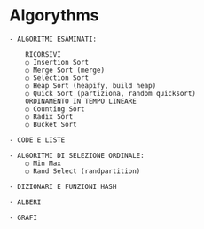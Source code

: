 # Algorythms

    - ALGORITMI ESAMINATI:
        
        RICORSIVI
        ○ Insertion Sort
        ○ Merge Sort (merge)
        ○ Selection Sort
        ○ Heap Sort (heapify, build heap)
        ○ Quick Sort (partiziona, random quicksort)
        ORDINAMENTO IN TEMPO LINEARE
        ○ Counting Sort
        ○ Radix Sort
        ○ Bucket Sort

    - CODE E LISTE

    - ALGORITMI DI SELEZIONE ORDINALE:
        ○ Min Max
        ○ Rand Select (randpartition)

    - DIZIONARI E FUNZIONI HASH
    
    - ALBERI

    - GRAFI